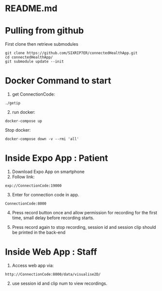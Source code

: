 # README.md

# Pulling from github

First clone then retrieve submodules

```
git clone https://github.com/SIXRIP7ER/connectedHealthApp.git
cd connectedHealthApp/
git submodule update --init
```

# Docker Command to start

1. get ConnectionCode:

```
./getip
```

2. run docker:

```
docker-compose up
```

Stop docker:

```
docker-compose down -v --rmi 'all'
```

# Inside Expo App : Patient

1. Download Expo App on smartphone
2. Follow link:

```
exp://ConnectionCode:19000
```

3. Enter for connection code in app.

```
ConnectionCode:8000
```

4. Press record button once and allow permission for recording for the first time, small delay before recording starts.

5. Press record again to stop recording, session id and session clip should be printed in the back-end

# Inside Web App : Staff

1. Access web app via:

```
http://ConnectionCode:8000/data/visualise2D/
```

2. use session id and clip num to view recordings.
